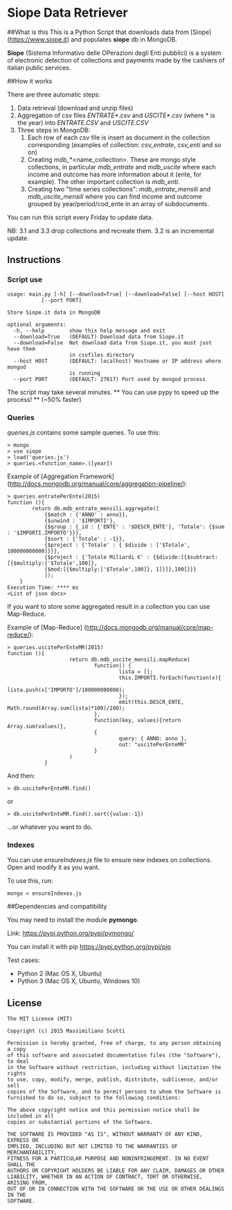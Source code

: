 # Siope Data Retriever

##What is this
This is a Python Script that downloads data from [Siope] (https://www.siope.it) and populates **siope** db in MongoDB.

**Siope** (Sistema Informativo delle OPerazioni degli Enti pubblici) is a system of electronic detection of collections and payments made by the cashiers of italian public services.

##How it works

There are three automatic steps:

1. Data retrieval (download and unzip files)
2. Aggregation of csv files _ENTRATE*.csv_ and _USCITE*.csv_ (where * is the year) into *ENTRATE.CSV* and *USCITE.CSV*
3. Three steps in MongoDB:
 	1. Each row of each csv file is insert as document in the collection corresponding (examples of collection: *csv_entrate*, *csv_enti* and so on)
  	2. Creating _mdb\__\*<name_collection>. These are mongo style collections, in particular *mdb_entrate* and *mdb_uscite* where each income and outcome has more information about it (ente, for example). The other important collection is *mdb_enti*.
  	3. Creating two "time series collections": *mdb_entrate_mensili* and *mdb_uscite_mensili* where you can find income and outcome grouped by year/period/cod_ente in an array of subdocuments.
  	
You can run this script every Friday to update data. 

NB: 3.1 and 3.3 drop collections and recreate them. 3.2 is an incremental update.
  
## Instructions

### Script use

    usage: main.py [-h] [--download=True] [--download=False] [--host HOST]
               [--port PORT]

    Store Siope.it data in MongoDB

    optional arguments:
      -h, --help        show this help message and exit
      --download=True   (DEFAULT) Download data from Siope.it
      --download=False  Not download data from Siope.it, you must just have them
                        in csvfiles directory
      --host HOST       (DEFAULT: localhost) Hostname or IP address where mongod
                        is running
      --port PORT       (DEFAULT: 27017) Port used by mongod process

The script may take several minutes.
** You can use pypy to speed up the process! ** (~50% faster)

### Queries

*queries.js* contains some sample queries. To use this:

    > mongo
    > use siope
    > load('queries.js')
    > queries.<function_name>.([year])
    
 Example of [Aggregation Framework] (http://docs.mongodb.org/manual/core/aggregation-pipeline/):
 	
 	> queries.entratePerEnte(2015)
	function (){
			return db.mdb_entrate_mensili.aggregate([
				{$match : {'ANNO' : anno}},
				{$unwind : '$IMPORTI'},
				{$group : {_id : {'ENTE' : '$DESCR_ENTE'}, 'Totale': {$sum : '$IMPORTI.IMPORTO'}}},
				{$sort : {'Totale' : -1}},
				{$project : {'Totale' : { $divide : ['$Totale', 100000000000]}}},
				{$project : {'Totale Miliardi €' : {$divide:[{$subtract:[{$multiply:['$Totale',100]},
				{$mod:[{$multiply:['$Totale',100]}, 1]}]},100]}}}
				]); 
		}
	Execution Time: **** ms
	<List of json docs>
	
If you want to store some aggregated result in a collection you can use Map-Reduce.

Example of [Map-Reduce] (http://docs.mongodb.org/manual/core/map-reduce/):

	> queries.uscitePerEnteMR(2015)
	function (){
                        return db.mdb_uscite_mensili.mapReduce(
                                function() {
                                        lista = [];
                                        this.IMPORTI.forEach(function(x){
                                                lista.push(x['IMPORTO']/100000000000);
                                        });
                                        emit(this.DESCR_ENTE, Math.round(Array.sum(lista)*100)/100);
                                },
                                function(key, values){return Array.sum(values)},
                                {
                                        query: { ANNO: anno },
                                        out: "uscitePerEnteMR"
                                }
                        )
                }
And then:

	> db.uscitePerEnteMR.find()

or

	> db.uscitePerEnteMR.find().sort({value:-1})

...or whatever you want to do. 

### Indexes
You can use *ensureIndexes.js* file to ensure new indexes on collections.
Open and modify it as you want.

To use this, run:

	mongo < ensureIndexes.js
    
##Dependencies and compatibility

You may need to install the module **pymongo**.

Link: <https://pypi.python.org/pypi/pymongo/>

You can install it with pip <https://pypi.python.org/pypi/pip>

Test cases:

- Python 2 (Mac OS X, Ubuntu)
- Python 3 (Mac OS X, Ubuntu, Windows 10)

## License

	The MIT License (MIT)
	
	Copyright (c) 2015 Massimiliano Scotti
	
	Permission is hereby granted, free of charge, to any person obtaining a copy
	of this software and associated documentation files (the "Software"), to deal
	in the Software without restriction, including without limitation the rights
	to use, copy, modify, merge, publish, distribute, sublicense, and/or sell
	copies of the Software, and to permit persons to whom the Software is
	furnished to do so, subject to the following conditions:
	
	The above copyright notice and this permission notice shall be included in all
	copies or substantial portions of the Software.
	
	THE SOFTWARE IS PROVIDED "AS IS", WITHOUT WARRANTY OF ANY KIND, EXPRESS OR
	IMPLIED, INCLUDING BUT NOT LIMITED TO THE WARRANTIES OF MERCHANTABILITY,
	FITNESS FOR A PARTICULAR PURPOSE AND NONINFRINGEMENT. IN NO EVENT SHALL THE
	AUTHORS OR COPYRIGHT HOLDERS BE LIABLE FOR ANY CLAIM, DAMAGES OR OTHER
	LIABILITY, WHETHER IN AN ACTION OF CONTRACT, TORT OR OTHERWISE, ARISING FROM,
	OUT OF OR IN CONNECTION WITH THE SOFTWARE OR THE USE OR OTHER DEALINGS IN THE
	SOFTWARE.

    
    

    
